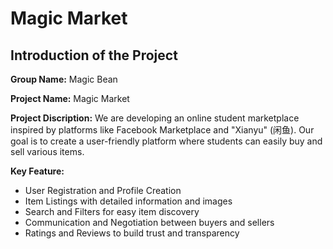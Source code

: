# Magic Market

## Introduction of the Project
**Group Name:** Magic Bean

**Project Name:** Magic Market

**Project Discription:** 
We are developing an online student marketplace inspired by platforms like Facebook Marketplace and "Xianyu" (闲鱼). Our goal is to create a user-friendly platform where students can easily buy and sell various items.

**Key Feature:**
- User Registration and Profile Creation
- Item Listings with detailed information and images
- Search and Filters for easy item discovery
- Communication and Negotiation between buyers and sellers
- Ratings and Reviews to build trust and transparency
